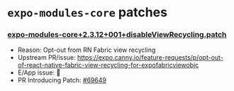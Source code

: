 # `expo-modules-core` patches

### [expo-modules-core+2.3.12+001+disableViewRecycling.patch](expo-modules-core+2.3.12+001+disableViewRecycling.patch)

- Reason: Opt-out from RN Fabric view recycling
- Upstream PR/issue: https://expo.canny.io/feature-requests/p/opt-out-of-react-native-fabric-view-recycling-for-expofabricviewobjc
- E/App issue: 🛑
- PR Introducing Patch: [#69649](https://github.com/Expensify/App/pull/69649)